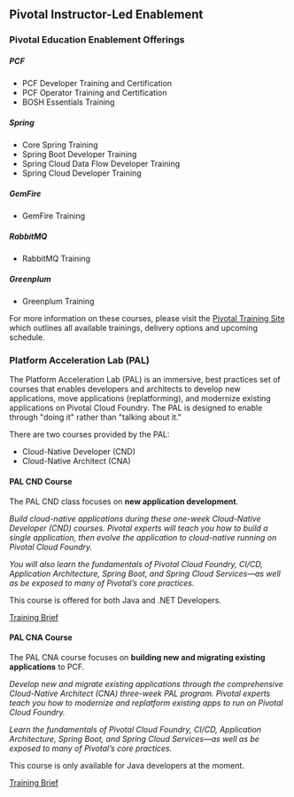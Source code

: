 ## Pivotal Instructor-Led Enablement

### Pivotal Education Enablement Offerings
##### PCF
- PCF Developer Training and Certification
- PCF Operator Training and Certification
- BOSH Essentials Training

##### Spring
- Core Spring Training
- Spring Boot Developer Training
- Spring Cloud Data Flow Developer Training
- Spring Cloud Developer Training

##### GemFire
- GemFire Training

##### RabbitMQ
- RabbitMQ Training

##### Greenplum
- Greenplum Training

For more information on these courses, please visit the [Pivotal Training Site](https://pivotal.io/training) which outlines all available trainings, delivery options and upcoming schedule.

### Platform Acceleration Lab (PAL)
The Platform Acceleration Lab (PAL) is an immersive, best practices set of courses that enables developers and architects to develop new applications, move applications (replatforming), and modernize existing applications on Pivotal Cloud Foundry. The PAL is designed to enable through "doing it" rather than "talking about it."

There are two courses provided by the PAL:
- Cloud-Native Developer (CND)
- Cloud-Native Architect (CNA)

#### PAL CND Course
The PAL CND class focuses on **new application development**.

_Build cloud-native applications during these one-week Cloud-Native Developer (CND) courses. Pivotal experts will teach you how to build a single application, then evolve the application to cloud-native running on Pivotal Cloud Foundry._

_You will also learn the fundamentals of Pivotal Cloud Foundry, CI/CD, Application Architecture, Spring Boot, and Spring Cloud Services—as well as be exposed to many of Pivotal’s core practices._

This course is offered for both Java and .NET Developers.

[Training Brief](resources/Cloud-Native-Developer-Java.pdf)

#### PAL CNA Course
The PAL CNA course focuses on **building new and migrating existing applications** to PCF.

_Develop new and migrate existing applications through the comprehensive Cloud-Native Architect (CNA) three-week PAL program. Pivotal experts teach you how to modernize and replatform existing apps to run on Pivotal Cloud Foundry._

_Learn the fundamentals of Pivotal Cloud Foundry, CI/CD, Application Architecture, Spring Boot, and Spring Cloud Services—as well as be exposed to many of Pivotal’s core practices._

This course is only available for Java developers at the moment.

[Training Brief](resources/Cloud-Native-Architect-Java.pdf)
